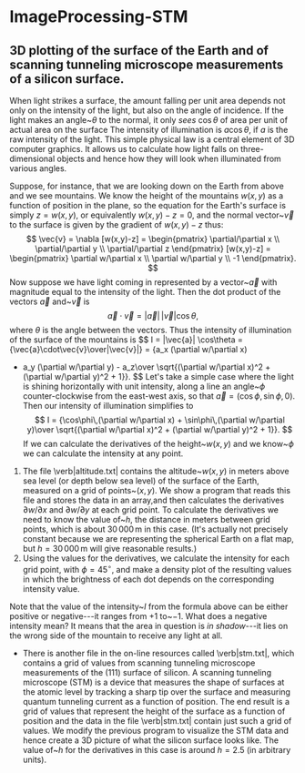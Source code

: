 # ImageProcessing-STM
## 3D plotting of the surface of the Earth and of scanning tunneling microscope measurements of a silicon surface.

When light strikes a surface, the amount falling per unit area
depends not only on the intensity of the light, but also on the angle of
incidence.  If the light makes an angle~$\theta$ to the normal, it only
*sees* $\cos\theta$ of area per unit of actual area on the surface
The intensity of illumination is $a\cos\theta$, if $a$ is the raw
intensity of the light.  This simple physical law is a central element of
3D computer graphics.  It allows us to calculate how light falls on
three-dimensional objects and hence how they will look when illuminated
from various angles.

Suppose, for instance, that we are looking down on the Earth from above and
we see mountains.  We know the height of the mountains $w(x,y)$ as a
function of position in the plane, so the equation for the Earth's
surface is simply $z=w(x,y)$, or equivalently $w(x,y)-z=0$, and the normal
vector~$\vec{v}$ to the surface is given by the gradient of $w(x,y)-z$
thus:
$$
\vec{v} =
\nabla [w(x,y)-z] = \begin{pmatrix}
                  \partial/\partial x \\
                  \partial/\partial y \\
                  \partial/\partial z
                \end{pmatrix}
                [w(x,y)-z]
              = \begin{pmatrix}
                  \partial w/\partial x \\
                  \partial w/\partial y \\
                  -1
                \end{pmatrix}.
$$
Now suppose we have light coming in represented by a vector~$\vec{a}$ with
magnitude equal to the intensity of the light.  Then the dot product of the
vectors $\vec{a}$ and~$\vec{v}$ is
$$
\vec{a}\cdot\vec{v} = |\vec{a}|\,|\vec{v}|\cos\theta,
$$
where $\theta$ is the angle between the vectors.  Thus the intensity of
illumination of the surface of the mountains is
$$
I = |\vec{a}| \cos\theta = {\vec{a}\cdot\vec{v}\over|\vec{v}|}
  = {a_x (\partial w/\partial x)
   + a_y (\partial w/\partial y) - a_z\over
     \sqrt{(\partial w/\partial x)^2 + (\partial w/\partial y)^2 + 1}}.
$$
Let's take a simple case where the light is shining horizontally with unit
intensity, along a line an angle~$\phi$ counter-clockwise from the
east-west axis, so that $\vec{a}=(\cos\phi,\sin\phi,0)$.  Then our
intensity of illumination simplifies to
$$
I = {\cos\phi\,(\partial w/\partial x) + \sin\phi\,(\partial w/\partial y)\over
     \sqrt{(\partial w/\partial x)^2 + (\partial w/\partial y)^2 + 1}}.
$$
If we can calculate the derivatives of the height~$w(x,y)$ and we
know~$\phi$ we can calculate the intensity at any point.


1. The file
  \verb|altitude.txt| contains the altitude~$w(x,y)$ in meters above
  sea level (or depth below sea level) of the surface of the Earth,
  measured on a grid of points~$(x,y)$. We show a program that reads this
  file and stores the data in an array,and then calculates the derivatives
  $\partial w/\partial x$ and $\partial w/\partial y$ at each grid point.
  To calculate
  the derivatives we need to know the value of~$h$, the distance in
  meters between grid points, which is about $30\,000\,$m in this case.
  (It's actually not precisely constant because we are representing the
  spherical Earth on a flat map, but $h=30\,000\,$m will give reasonable
  results.)
2. Using the values for the derivatives, we calculate the intensity
  for each grid point, with $\phi=45^\circ$, and make a density plot of the
  resulting values in which the brightness of each dot depends on the
  corresponding intensity value. 

Note that the value of the intensity~$I$ from the formula above can be either positive or negative---it ranges from $+1$ to~$-1$.  What does a negative intensity mean?  It means that the area in question is *in shadow*---it lies on the wrong side of the mountain to receive any light at all.  

* There is another file in the on-line resources called \verb|stm.txt|,
  which contains a grid of values from scanning tunneling microscope
  measurements of the (111) surface of silicon.  A scanning
  tunneling microscope (STM) is a device that measures the shape of
  surfaces at the atomic level by tracking a sharp tip over the surface and
  measuring quantum tunneling current as a function of position.  The end
  result is a grid of values that represent the height of the surface as a
  function of position and the data in the file \verb|stm.txt| contain just
  such a grid of values.  We modify the previous program to visualize
  the STM data and hence create a 3D picture of what the silicon
  surface looks like.  The value of~$h$ for the derivatives in this case is
  around $h=2.5$ (in arbitrary units).

